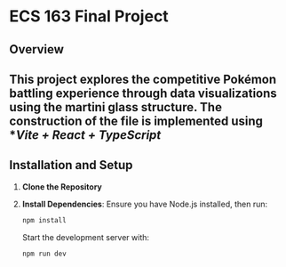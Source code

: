 # ECS 163 Final Project
## Overview

This project explores the competitive Pokémon battling experience through data visualizations using the martini glass structure. The construction of the file is implemented using **Vite + React + TypeScript*
---

## Installation and Setup

1. **Clone the Repository**

2. **Install Dependencies**:
    Ensure you have Node.js installed, then run:
    ```bash
    npm install
    ```
    Start the development server with:
    ```bash
    npm run dev
    ```
    

